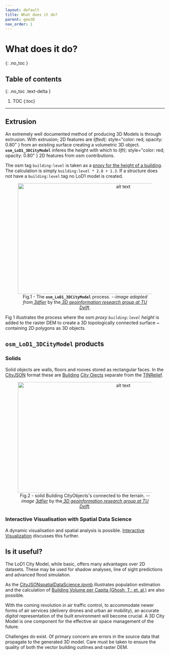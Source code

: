 ```yaml
---
layout: default
title: What does it do?
parent: geo3D
nav_order: 1
---
```


# What does it do?
{: .no_toc }

## Table of contents
{: .no_toc .text-delta }

1. TOC
{:toc}

---

## Extrusion

An extremely well documented method of producing 3D Models is through extrusion. With extrusion; 2D features are *lifted*{: style="color: red; opacity: 0.80" } from an existing surface creating a volumetric 3D object.  <code><b>osm_LoD1_3DCityModel</b></code> inferes the height with which to *lift*{: style="color: red; opacity: 0.80" } 2D features from osm contributions. 

The osm tag `building:level` is taken as a [proxy for the height of a building](https://wiki.openstreetmap.org/wiki/Key:building:levels). The calculation is simply `building:level * 2.8 + 1.3`. If a structure does not have a `building:level` tag no LoD1 model is created.
 &nbsp; &nbsp;
 <figure><center>
  <img src="{{site.baseurl | prepend: site.url}}/img/extrusion_tuDelft.png" alt="alt text" width="650" height="350">
  <!-- <figcaption>Fig.1 - <code><b>The osm_LoD1_3DCityModel</b></code> process. <span style="color:blue;opacity:0.8;"><em>--image TUDelft</em></span>.</figcaption> -->
  <figcaption>Fig.1 - The <code><b>osm_LoD1_3DCityModel</b></code> process. <em>--image adapted from</em><cite><a href="https://github.com/tudelft3d/3dfier"> 3dfier</a></cite> by the<cite><a href="https://3d.bk.tudelft.nl/"> 3D geoinformation research group at TU Delft</a></cite>.</figcaption>
</center></figure>
<!--
<p align="center">
  <img src="{{site.baseurl | prepend: site.url}}/img/extrusion_tuDelft.png" alt="alt text" width="650" height="350">
 </p> 
<p align="center"> 
    Fig 1. The osm_LoD1_3DCityModel process. <span style="color:blue"><em>--image TUDelft</em></span>.
</p> -->

Fig 1 illustrates the process where the osm *proxy `building:level` height*  is added to the raster DEM to create a 3D topologically connected surface ~ containing 2D polygons as 3D objects.

## `osm_LoD1_3DCityModel` products

<!--### Trianglated MultiSurfaces

MultiSurface outputs are the walls and rooves of buildings, along with the terrain, as a collection of connected triangles. This surface is created in the [Wavefront OBJ](https://en.wikipedia.org/wiki/Wavefront_.obj_file) format. An accompanying [material file](https://en.wikipedia.org/wiki/Wavefront_.obj_file#Material_template_library) (.mtl) to associate objects with a respective color is [available](https://github.com/AdrianKriger/osm_LoD1_3DCityModel/blob/main/village_campus/result/osm_LoD1_3DCityModel.mtl). 

<figure><center>
  <img src="{{site.baseurl | prepend: site.url}}/img/objects_horizontal_view_multisurface_tuDelft.png" alt="alt text" width="650" height="350">
  <figcaption>Fig.2 - illustrates a horizontal view of the 2.75D surface with the exterior of all features together. <em>--image </em><cite><a href="https://github.com/tudelft3d/3dfier"> 3dfier</a></cite> by the<cite><a href="https://3d.bk.tudelft.nl/"> 3D geoinformation research group at TU Delft</a></cite>.</figcaption>
</center></figure>   
-->
### Solids

Solid objects are walls, floors and rooves stored as rectangular faces. In the [CityJSON](https://www.cityjson.org/) format these are [Building](https://www.cityjson.org/specs/1.0.1/#building) [City Ojects](https://www.cityjson.org/specs/1.0.1/#cityjson-object) separate from the [TINRelief](https://www.cityjson.org/specs/1.0.1/#tinrelief).

<figure><center>
  <img src="{{site.baseurl | prepend: site.url}}/img/objects_horizontal_view_solid_tuDelft.png" alt="alt text" width="650" height="350">
  <figcaption>Fig.2 - solid Building CityObjects's connected to the terrain. <em>--image </em><cite><a href="https://github.com/tudelft3d/3dfier"> 3dfier</a></cite> by the<cite><a href="https://3d.bk.tudelft.nl/"> 3D geoinformation research group at TU Delft</a></cite>.</figcaption>
</center></figure>

### Interactive Visualisation with Spatial Data Science

A dynamic visualisation and spatial analysis is possible. [Interactive Visualization](https://adriankriger.github.io/osm_LoD1_3DCityModel/docs/interactive/) discusses this further.

## Is it useful?

The LoD1 City Model, while basic, offers many advantages over 2D datasets. These may be used for shadow analyses, line of sight predictions and advanced flood simulation. 

As the  [CityJSONspatialDataScience.ipynb](https://github.com/AdrianKriger/osm_LoD1_3DCityModel/blob/main/village_campus/CityJSONspatialDataScience.ipynb) illustrates population estimation and the calculation of [Building Volume per Capita (Ghosh, T.; et. al.)](https://www.frontiersin.org/articles/10.3389/frsc.2020.00037/full) are also possible.

With the coming revolution in air traffic control, to accommodate newer forms of air services (delivery drones and urban air mobility), an accurate *digital* representation of the built environment will become crucial. A 3D City Model is one component for the effective air space management of the future.

Challenges do exist. Of primary concern are errors in the source data that propagate to the generated 3D model. Care must be taken to ensure the quality of both the vector building outlines and raster DEM.
